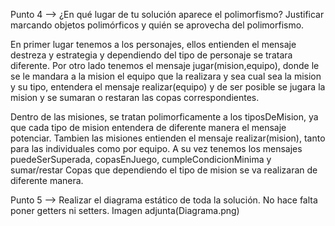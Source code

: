 Punto 4 --> ¿En qué lugar de tu solución aparece el polimorfismo? Justificar marcando objetos polimórficos y quién se aprovecha del polimorfismo.

En primer lugar tenemos a los personajes, ellos entienden el mensaje destreza y estrategia y dependiendo del tipo de personaje se tratara diferente. 
Por otro lado tenemos el mensaje jugar(mision,equipo), donde le se le mandara a la mision el equipo que la realizara y sea cual sea la mision y su tipo, entendera el mensaje realizar(equipo) y de ser posible se jugara la mision y se sumaran o restaran las copas correspondientes.

Dentro de las misiones, se tratan polimorficamente a los tiposDeMision, ya que cada tipo de mision entendera de diferente manera el mensaje potenciar. Tambien las misiones entienden el mensaje realizar(mision), tanto para las individuales como por equipo.
A su vez tenemos los mensajes puedeSerSuperada, copasEnJuego, cumpleCondicionMinima y sumar/restar Copas que dependiendo el tipo de mision se va realizaran de diferente manera.


Punto 5 --> Realizar el diagrama estático de toda la solución. No hace falta poner getters ni setters.
Imagen adjunta(Diagrama.png)
